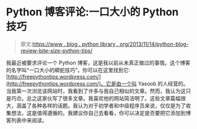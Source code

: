 # Python 博客评论:一口大小的 Python 技巧

> 原文:[https://www . blog . python library . org/2013/11/14/python-blog-review-bite-size-python-tips/](https://www.blog.pythonlibrary.org/2013/11/14/python-blog-review-bite-sized-python-tips/)

我最近被要求评论一个 Python 博客，这是我以前从未真正做过的事情。这个博客的名字叫“一口大小的蟒蛇技巧”，你可以在这里找到它:[http://freepythontips.wordpress.com/](http://freepythontips.wordpress.com/)。它是由一个叫 Yasoob 的人经营的。当我第一次浏览该网站时，我看到了许多与我自己相似的文章。然而，我认为这只是巧合。总之这家伙写了很多文章。我喜欢他的网站简洁明了。这些文章篇幅很大，涵盖了各种各样的话题。我认为对于初学者和中级程序员来说，仅仅是为了收集想法，这是值得遵循的。我建议你自己去看看，你可以决定是否要把它添加到博客列表中来阅读。